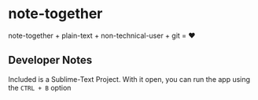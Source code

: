 # note-together
note-together + plain-text + non-technical-user + git = ♥

## Developer Notes
Included is a Sublime-Text Project. With it open, you can run the app using the `CTRL + B` option
